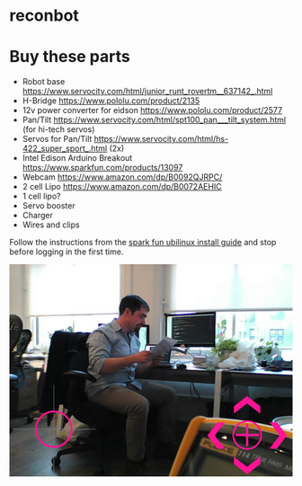 # reconbot

# Buy these parts
 - Robot base https://www.servocity.com/html/junior_runt_rovertm__637142_.html
 - H-Bridge https://www.pololu.com/product/2135
 - 12v power converter for eidson https://www.pololu.com/product/2577 
 - Pan/Tilt https://www.servocity.com/html/spt100_pan___tilt_system.html (for hi-tech servos)
 - Servos for Pan/Tilt https://www.servocity.com/html/hs-422_super_sport_.html (2x)
 - Intel Edison Arduino Breakout https://www.sparkfun.com/products/13097
 - Webcam https://www.amazon.com/dp/B0092QJRPC/
 - 2 cell Lipo https://www.amazon.com/dp/B0072AEHIC
 - 1 cell lipo?
 - Servo booster
 - Charger
 - Wires and clips

Follow the instructions from the [spark fun ubilinux install guide](https://learn.sparkfun.com/tutorials/loading-debian-ubilinux-on-the-edison) and stop before logging in the first time.

![](recon-remote-ui.png)
